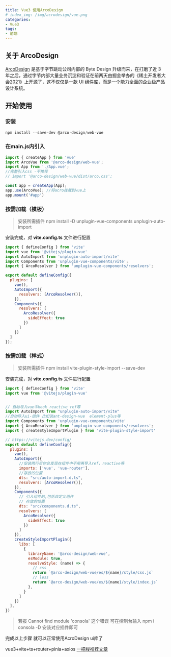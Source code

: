 ```yaml
---
title: Vue3 使用ArcoDesign
# index_img: /img/acrodesign/vue.png
categories:
- Vue3
tags:
- 前端
---
```

<!-- Welcome to [Hexo](https://hexo.io/)! This is your very first post. Check [documentation](https://hexo.io/docs/) for more info. If you get any problems when using Hexo, you can find the answer in [troubleshooting](https://hexo.io/docs/troubleshooting.html) or you can ask me on [GitHub](https://github.com/hexojs/hexo/issues). -->
## 关于 ArcoDesign

[ArcoDesign](https://arco.design/vue/docs/start) 是基于字节跳动公司内部的 Byte Design 升级而来，在打磨了近 3 年之后，通过字节内部大量业务沉淀和验证在前两天由掘金举办的《稀土开发者大会2021》上开源了，这不仅仅是一款 UI 组件库，而是一个能力全面的企业级产品设计系统。

## 开始使用

### 安装
``` js
npm install --save-dev @arco-design/web-vue
```

### 在main.js内引入
``` js
import { createApp } from 'vue'
import ArcoVue from '@arco-design/web-vue';
import App from './App.vue';
//完整引入css -不推荐
// import '@arco-design/web-vue/dist/arco.css';

const app = createApp(App);
app.use(ArcoVue); //将acro挂载到vue上
app.mount('#app')
```

### 按需加载（模板）
> 安装所需插件      npm install -D unplugin-vue-components unplugin-auto-import

安装完成，对 **vite.config.ts** 文件进行配置 

``` js
import { defineConfig } from 'vite'
import vue from '@vitejs/plugin-vue'
import AutoImport from 'unplugin-auto-import/vite'
import Components from 'unplugin-vue-components/vite';
import { ArcoResolver } from 'unplugin-vue-components/resolvers';

export default defineConfig({
  plugins: [
    vue(),
    AutoImport({
      resolvers: [ArcoResolver()],
    }),
    Components({
      resolvers: [
        ArcoResolver({
          sideEffect: true
        })
      ]
    })
  ]
});

```
### 按需加载（样式）
> 安装所需插件      npm install vite-plugin-style-import --save-dev

安装完成，对 **vite.config.ts** 文件进行配置 

``` js
import { defineConfig } from 'vite'
import vue from '@vitejs/plugin-vue'


// 自动导入vue中hook reactive ref等
import AutoImport from "unplugin-auto-import/vite"
//自动导入ui-组件 比如说ant-design-vue  element-plus等
import Components from 'unplugin-vue-components/vite'
import { ArcoResolver } from 'unplugin-vue-components/resolvers';
import { createStyleImportPlugin } from 'vite-plugin-style-import'

// https://vitejs.dev/config/
export default defineConfig({
  plugins: [
    vue(),
    AutoImport({
      //安装两行后你会发现在组件中不用再导入ref，reactive等
      imports: ['vue', 'vue-router'],
      //存放的位置
      dts: "src/auto-import.d.ts",
      resolvers: [ArcoResolver()],
    }),
    Components({
      // 引入组件的,包括自定义组件
      // 存放的位置
      dts: "src/components.d.ts",
      resolvers: [
        ArcoResolver({
          sideEffect: true
        })
      ]
    }),
    createStyleImportPlugin({
      libs: [
        {
          libraryName: '@arco-design/web-vue',
          esModule: true,
          resolveStyle: (name) => {
            // css
            return `@arco-design/web-vue/es/${name}/style/css.js`
            // less
            return `@arco-design/web-vue/es/${name}/style/index.js`
          },
        }
      ]
    })
  ],
})
```
> 若报 Cannot find module 'consola' 这个错误 
> 可在控制台输入  npm i consola -D 安装对应插件即可




完成以上步骤 就可以正常使用AcroDesign ui库了 


vue3+vite+ts+router+pinia+axios [一把梭推荐文章](https://blog.csdn.net/weixin_59916662/article/details/127331094?spm=1001.2014.3001.5506)

